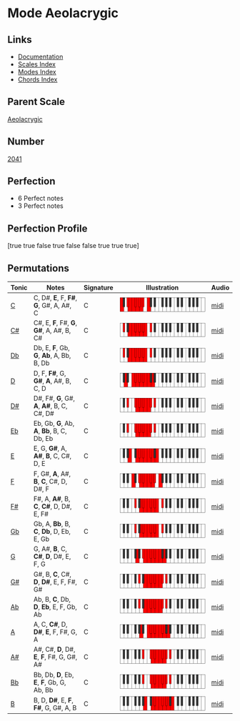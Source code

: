 # Mode Aeolacrygic

## Links

- [Documentation](index.md)
- [Scales Index](Scales.md)
- [Modes Index](Modes.md)
- [Chords Index](Chords.md)

## Parent Scale

[Aeolacrygic](ScaleAeolacrygic.md)

## Number

[2041](https://ianring.com/musictheory/scales/2041)

## Perfection

- 6 Perfect notes
- 3 Perfect notes

## Perfection Profile

[true true false true false false true true true]

## Permutations

| Tonic | Notes | Signature | Illustration | Audio |
|-------|-------|-----------|--------------|-------|
| [C](ModeCNaturalAeolacrygic.md) | C, D#, **E**, F, **F#**, **G**, G#, A, A#, C | C | ![CNaturalAeolacrygic](ModeCNaturalAeolacrygic.png) | [midi](https://github.com/edipermadi/music/blob/main/docs/ModeCNaturalAeolacrygic.mid?raw=true) |
| [C#](ModeCSharpAeolacrygic.md) | C#, E, **F**, F#, **G**, **G#**, A, A#, B, C# | C | ![CSharpAeolacrygic](ModeCSharpAeolacrygic.png) | [midi](https://github.com/edipermadi/music/blob/main/docs/ModeCSharpAeolacrygic.mid?raw=true) |
| [Db](ModeDFlatAeolacrygic.md) | Db, E, **F**, Gb, **G**, **Ab**, A, Bb, B, Db | C | ![DFlatAeolacrygic](ModeDFlatAeolacrygic.png) | [midi](https://github.com/edipermadi/music/blob/main/docs/ModeDFlatAeolacrygic.mid?raw=true) |
| [D](ModeDNaturalAeolacrygic.md) | D, F, **F#**, G, **G#**, **A**, A#, B, C, D | C | ![DNaturalAeolacrygic](ModeDNaturalAeolacrygic.png) | [midi](https://github.com/edipermadi/music/blob/main/docs/ModeDNaturalAeolacrygic.mid?raw=true) |
| [D#](ModeDSharpAeolacrygic.md) | D#, F#, **G**, G#, **A**, **A#**, B, C, C#, D# | C | ![DSharpAeolacrygic](ModeDSharpAeolacrygic.png) | [midi](https://github.com/edipermadi/music/blob/main/docs/ModeDSharpAeolacrygic.mid?raw=true) |
| [Eb](ModeEFlatAeolacrygic.md) | Eb, Gb, **G**, Ab, **A**, **Bb**, B, C, Db, Eb | C | ![EFlatAeolacrygic](ModeEFlatAeolacrygic.png) | [midi](https://github.com/edipermadi/music/blob/main/docs/ModeEFlatAeolacrygic.mid?raw=true) |
| [E](ModeENaturalAeolacrygic.md) | E, G, **G#**, A, **A#**, **B**, C, C#, D, E | C | ![ENaturalAeolacrygic](ModeENaturalAeolacrygic.png) | [midi](https://github.com/edipermadi/music/blob/main/docs/ModeENaturalAeolacrygic.mid?raw=true) |
| [F](ModeFNaturalAeolacrygic.md) | F, G#, **A**, A#, **B**, **C**, C#, D, D#, F | C | ![FNaturalAeolacrygic](ModeFNaturalAeolacrygic.png) | [midi](https://github.com/edipermadi/music/blob/main/docs/ModeFNaturalAeolacrygic.mid?raw=true) |
| [F#](ModeFSharpAeolacrygic.md) | F#, A, **A#**, B, **C**, **C#**, D, D#, E, F# | C | ![FSharpAeolacrygic](ModeFSharpAeolacrygic.png) | [midi](https://github.com/edipermadi/music/blob/main/docs/ModeFSharpAeolacrygic.mid?raw=true) |
| [Gb](ModeGFlatAeolacrygic.md) | Gb, A, **Bb**, B, **C**, **Db**, D, Eb, E, Gb | C | ![GFlatAeolacrygic](ModeGFlatAeolacrygic.png) | [midi](https://github.com/edipermadi/music/blob/main/docs/ModeGFlatAeolacrygic.mid?raw=true) |
| [G](ModeGNaturalAeolacrygic.md) | G, A#, **B**, C, **C#**, **D**, D#, E, F, G | C | ![GNaturalAeolacrygic](ModeGNaturalAeolacrygic.png) | [midi](https://github.com/edipermadi/music/blob/main/docs/ModeGNaturalAeolacrygic.mid?raw=true) |
| [G#](ModeGSharpAeolacrygic.md) | G#, B, **C**, C#, **D**, **D#**, E, F, F#, G# | C | ![GSharpAeolacrygic](ModeGSharpAeolacrygic.png) | [midi](https://github.com/edipermadi/music/blob/main/docs/ModeGSharpAeolacrygic.mid?raw=true) |
| [Ab](ModeAFlatAeolacrygic.md) | Ab, B, **C**, Db, **D**, **Eb**, E, F, Gb, Ab | C | ![AFlatAeolacrygic](ModeAFlatAeolacrygic.png) | [midi](https://github.com/edipermadi/music/blob/main/docs/ModeAFlatAeolacrygic.mid?raw=true) |
| [A](ModeANaturalAeolacrygic.md) | A, C, **C#**, D, **D#**, **E**, F, F#, G, A | C | ![ANaturalAeolacrygic](ModeANaturalAeolacrygic.png) | [midi](https://github.com/edipermadi/music/blob/main/docs/ModeANaturalAeolacrygic.mid?raw=true) |
| [A#](ModeASharpAeolacrygic.md) | A#, C#, **D**, D#, **E**, **F**, F#, G, G#, A# | C | ![ASharpAeolacrygic](ModeASharpAeolacrygic.png) | [midi](https://github.com/edipermadi/music/blob/main/docs/ModeASharpAeolacrygic.mid?raw=true) |
| [Bb](ModeBFlatAeolacrygic.md) | Bb, Db, **D**, Eb, **E**, **F**, Gb, G, Ab, Bb | C | ![BFlatAeolacrygic](ModeBFlatAeolacrygic.png) | [midi](https://github.com/edipermadi/music/blob/main/docs/ModeBFlatAeolacrygic.mid?raw=true) |
| [B](ModeBNaturalAeolacrygic.md) | B, D, **D#**, E, **F**, **F#**, G, G#, A, B | C | ![BNaturalAeolacrygic](ModeBNaturalAeolacrygic.png) | [midi](https://github.com/edipermadi/music/blob/main/docs/ModeBNaturalAeolacrygic.mid?raw=true) |
